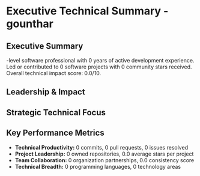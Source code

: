# Executive Technical Summary - gounthar

## Executive Summary

-level software professional with 0 years of active development experience. Led or contributed to 0 software projects with 0 community stars received. Overall technical impact score: 0.0/10.

## Leadership & Impact


## Strategic Technical Focus

## Key Performance Metrics

- **Technical Productivity:** 0 commits, 0 pull requests, 0 issues resolved
- **Project Leadership:** 0 owned repositories, 0.0 average stars per project
- **Team Collaboration:** 0 organization partnerships, 0.0 consistency score
- **Technical Breadth:** 0 programming languages, 0 technology areas
